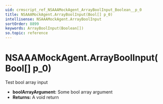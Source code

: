 ```yaml
---
uid: crmscript_ref_NSAAAMockAgent_ArrayBoolInput_Boolean__p_0
title: NSAAAMockAgent.ArrayBoolInput(Bool[] p_0)
intellisense: NSAAAMockAgent.ArrayBoolInput
sortOrder: 8899
keywords: ArrayBoolInput(Boolean[])
so.topic: reference
---
```


# NSAAAMockAgent.ArrayBoolInput(Bool[] p_0)

Test bool array input

* **boolArrayArgument:** Some bool array argument
* **Returns:** A void return
